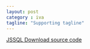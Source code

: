 ```yaml
---
layout: post
category : iva
tagline: "Supporting tagline"
---
```


<a href="/download/jssql.zip" download> JSSQL Download source code </a>